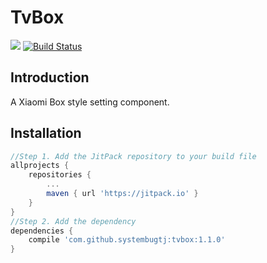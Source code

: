 # TvBox
[![](https://jitpack.io/v/systembugtj/tvbox.svg)](https://jitpack.io/#systembugtj/tvbox)
[![Build Status](https://travis-ci.org/systembugtj/TvBox.svg?branch=master)](https://travis-ci.org/systembugtj/TvBox)

## Introduction

A Xiaomi Box style setting component.

## Installation
```gradle
//Step 1. Add the JitPack repository to your build file
allprojects {
    repositories {
        ...
        maven { url 'https://jitpack.io' }
    }
}
//Step 2. Add the dependency
dependencies {
    compile 'com.github.systembugtj:tvbox:1.1.0'
}
```